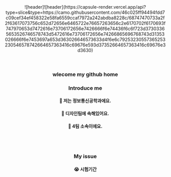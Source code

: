 <div align="center"> 
![header]![header](https://capsule-render.vercel.app/api?type=slice&type=https://camo.githubusercontent.com/46c025ff94494fdd7c09cef34ef458322e58fa6559ccaf7972a242abdba8228c/68747470733a2f2f63617073756c652d72656e6465722e76657263656c2e6170702f6170693f747970653d7472616e73706172656e7426666f6e74436f6c6f723d37303365653526746578743d5472616e73706172656e74266865696768743d31353026666f6e7453697a653d363026646573633d4f6e6c79253230557365253230546578742664657363416c69676e593d37352664657363416c69676e3d3630)
<br/>
<br/>
<br/>

### wlecome my github home

### Introduce me
#### 📰 저는 정보통신공학과에요.
#### 🎨 디자인팀에 속해있어요.
#### 🚪 4팀 소속이에요.
<br/>
<br/>

### My issue
####  :sob: 시험기간
